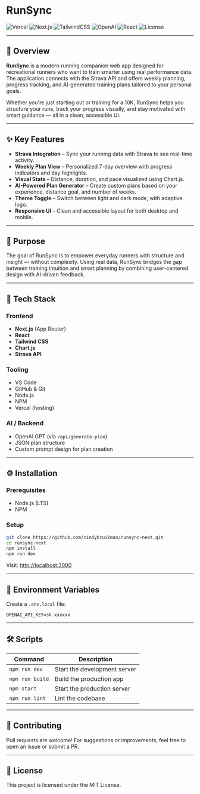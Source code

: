 # RunSync

![Vercel](https://img.shields.io/badge/hosted_on-vercel-black?logo=vercel)
![Next.js](https://img.shields.io/badge/built_with-next.js-black?logo=next.js)
![TailwindCSS](https://img.shields.io/badge/styled_with-tailwindcss-06b6d4?logo=tailwindcss&logoColor=white)
![OpenAI](https://img.shields.io/badge/AI_OpenAI-GPT4.0-000000?logo=openai&logoColor=white)
![React](https://img.shields.io/badge/React-18.2.0-61DAFB?logo=react)
![License](https://img.shields.io/github/license/cindybruikman/runsync-next)

---

## 🏃 Overview

**RunSync** is a modern running companion web app designed for recreational runners who want to train smarter using real performance data. The application connects with the Strava API and offers weekly planning, progress tracking, and AI-generated training plans tailored to your personal goals.

Whether you're just starting out or training for a 10K, RunSync helps you structure your runs, track your progress visually, and stay motivated with smart guidance — all in a clean, accessible UI.

---

## ✨ Key Features

- **Strava Integration** – Sync your running data with Strava to see real-time activity.
- **Weekly Plan View** – Personalized 7-day overview with progress indicators and day highlights.
- **Visual Stats** – Distance, duration, and pace visualized using Chart.js.
- **AI-Powered Plan Generator** – Create custom plans based on your experience, distance goal, and number of weeks.
- **Theme Toggle** – Switch between light and dark mode, with adaptive logo.
- **Responsive UI** – Clean and accessible layout for both desktop and mobile.

---

## 🎯 Purpose

The goal of RunSync is to empower everyday runners with structure and insight — without complexity. Using real data, RunSync bridges the gap between training intuition and smart planning by combining user-centered design with AI-driven feedback.

---

## 🧱 Tech Stack

### Frontend

- **Next.js** (App Router)
- **React**
- **Tailwind CSS**
- **Chart.js**
- **Strava API**

### Tooling

- VS Code
- GitHub & Git
- Node.js
- NPM
- Vercel (hosting)

### AI / Backend

- OpenAI GPT (via `/api/generate-plan`)
- JSON plan structure
- Custom prompt design for plan creation

---

## ⚙️ Installation

### Prerequisites

- Node.js (LTS)
- NPM

### Setup

```bash
git clone https://github.com/cindybruikman/runsync-next.git
cd runsync-next
npm install
npm run dev
```

Visit: [http://localhost:3000](http://localhost:3000)

---

## 🔐 Environment Variables

Create a `.env.local` file:

```env
OPENAI_API_KEY=sk-xxxxxx
```

---

## 🛠 Scripts

| Command         | Description                     |
|----------------|---------------------------------|
| `npm run dev`  | Start the development server     |
| `npm run build`| Build the production app         |
| `npm start`    | Start the production server      |
| `npm run lint` | Lint the codebase                |

---

## 🤝 Contributing

Pull requests are welcome! For suggestions or improvements, feel free to open an issue or submit a PR.

---

## 📄 License

This project is licensed under the MIT License.

